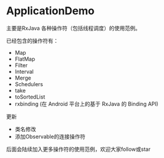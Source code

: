 # ApplicationDemo

主要是RxJava 各种操作符（包括线程调度）的使用范例。

已经包含的操作符有：
- Map
- FlatMap
- Filter
- Interval
- Merge
- Schedulers
- take
- toSortedList
- rxbinding (在 Android 平台上的基于 RxJava 的 Binding API)

更新

- 类名修改
- 添加Observable的连接操作符

后面会陆续加入更多操作符的使用范例，欢迎大家follow或star
